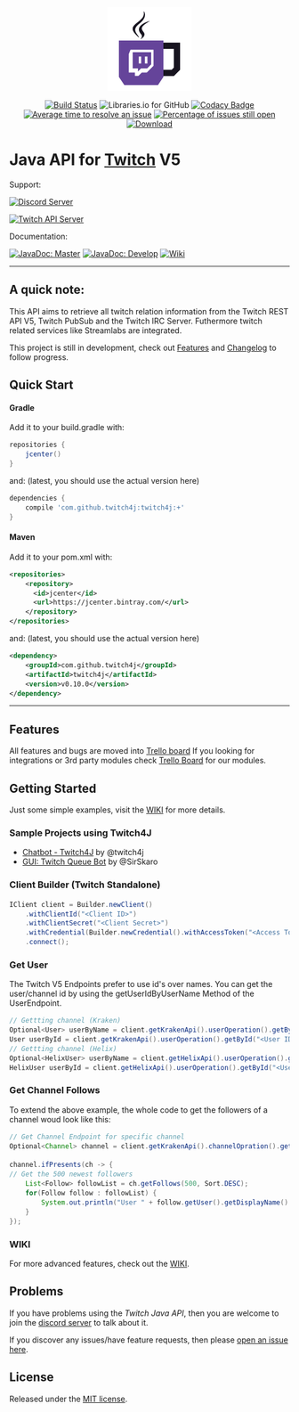 <p align="center"><img src=".github/banner.png?raw=true" width="150"></p>

<p align="center">
<a href="https://travis-ci.org/twitch4j/twitch4j"><img src="https://travis-ci.org/twitch4j/twitch4j.svg?branch=master" alt="Build Status"></a>
<img src="https://img.shields.io/librariesio/github/twitch4j/twitch4j.svg?style=flat-square" alt="Libraries.io for GitHub">
<a href="https://www.codacy.com/app/twitch4j/twitch4j?utm_source=github.com&amp;utm_medium=referral&amp;utm_content=twitch4j/twitch4j&amp;utm_campaign=Badge_Grade"><img src="https://api.codacy.com/project/badge/Grade/4d9f9562de194b7f8699f9adfd0c4669" alt="Codacy Badge"></a>
<a href="http://isitmaintained.com/project/twitch4j/twitch4j"><img src="http://isitmaintained.com/badge/resolution/twitch4j/twitch4j.svg" alt="Average time to resolve an issue"></a>
<a href="http://isitmaintained.com/project/twitch4j/twitch4j"><img src="http://isitmaintained.com/badge/open/twitch4j/twitch4j.svg" alt="Percentage of issues still open"></a>
<a href="https://bintray.com/twitch4j/maven/Twitch4J/_latestVersion"><img src="https://api.bintray.com/packages/twitch4j/maven/Twitch4J/images/download.svg" alt="Download"></a>
</p>

# Java API for [Twitch](https://www.twitch.tv/) V5

Support:

[![Discord Server](https://discordapp.com/api/guilds/143001431388061696/embed.png?style=banner2)](https://discord.gg/FQ5vgW3)

[![Twitch API Server](https://discordapp.com/api/guilds/325552783787032576/embed.png?style=banner2)](https://discord.gg/8NXaEyV)

Documentation:

[![JavaDoc: Master](https://img.shields.io/badge/JavaDoc-Master-006400.svg?style=flat-square)](https://jitpack.io/com/github/PhilippHeuer/twitch4j/master-SNAPSHOT/javadoc/index.html)
[![JavaDoc: Develop](https://img.shields.io/badge/JavaDoc-Develop-006400.svg?style=flat-square)](https://jitpack.io/com/github/PhilippHeuer/twitch4j/develop-SNAPSHOT/javadoc/index.html)
[![Wiki](https://img.shields.io/badge/Wiki-Github-D3D3D3.svg?style=flat-square)](https://github.com/PhilippHeuer/twitch4j/wiki)

--------

## A quick note:
This API aims to retrieve all twitch relation information from the Twitch REST API V5, Twitch PubSub and the Twitch IRC Server. Futhermore twitch related services like Streamlabs are integrated.

This project is still in development, check out [Features](#features) and [Changelog](#changelog) to follow progress.

## Quick Start

#### Gradle
Add it to your build.gradle with:
```groovy
repositories {
	jcenter()
}
```
and: (latest, you should use the actual version here)

```groovy
dependencies {
    compile 'com.github.twitch4j:twitch4j:+'
}
```

#### Maven
Add it to your pom.xml with:
```xml
<repositories>
    <repository>
      <id>jcenter</id>
      <url>https://jcenter.bintray.com/</url>
    </repository>
</repositories>
```
and: (latest, you should use the actual version here)

```xml
<dependency>
    <groupId>com.github.twitch4j</groupId>
    <artifactId>twitch4j</artifactId>
    <version>v0.10.0</version>
</dependency>
```

--------

## Features

All features and bugs are moved into [Trello board](https://trello.com/b/c47tY7Eu/twitch4j)
If you looking for integrations or 3rd party modules check [Trello Board](https://trello.com/b/ujrssw8a) for our modules.

## Getting Started
Just some simple examples, visit the [WIKI](https://github.com/PhilippHeuer/twitch4j/wiki) for more details.

 ### Sample Projects using Twitch4J
- [Chatbot - Twitch4J](https://github.com/PhilippHeuer/twitch4j-chatbot) by @twitch4j
- [GUI: Twitch Queue Bot](https://github.com/SirSkaro/twitch-queue-bot) by @SirSkaro

### Client Builder (Twitch Standalone)
```java
IClient client = Builder.newClient()
	.withClientId("<Client ID>")
	.withClientSecret("<Client Secret>")
	.withCredential(Builder.newCredential().withAccessToken("<Access Token>").withRefreshToken("<Refresh Token>")) // Get your token at: https://twitchapps.com/tmi/
	.connect();
```

### Get User
The Twitch V5 Endpoints prefer to use id's over names. You can get the user/channel id
by using the getUserIdByUserName Method of the UserEndpoint.
```java
// Gettting channel (Kraken)
Optional<User> userByName = client.getKrakenApi().userOperation().getByName("<User Name>");
User userById = client.getKrakenApi().userOperation().getById("<User ID>");
// Gettting channel (Helix)
Optional<HelixUser> userByName = client.getHelixApi().userOperation().getByName("<User Name>");
HelixUser userById = client.getHelixApi().userOperation().getById("<User ID>");
```

### Get Channel Follows
To extend the above example, the whole code to get the followers of a channel woud look like this:

```java
// Get Channel Endpoint for specific channel
Optional<Channel> channel = client.getKrakenApi().channelOpration().getByName("<Channel Name>");

channel.ifPresents(ch -> {
// Get the 500 newest followers
	List<Follow> followList = ch.getFollows(500, Sort.DESC);
	for(Follow follow : followList) {
    	System.out.println("User " + follow.getUser().getDisplayName() + " first followed at " + follow.createdAt().toString());
    }
});
```

### WIKI
For more advanced features, check out the [WIKI](https://github.com/PhilippHeuer/twitch4j/wiki).

## Problems

If you have problems using the *Twitch Java API*, then you are welcome to join the [discord server](https://discord.gg/FQ5vgW3) to talk about it.

If you discover any issues/have feature requests, then please [open an issue here](https://github.com/PhilippHeuer/twitch4j/issues/new).

## License

Released under the [MIT license](./LICENSE).
